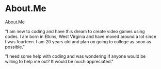 # About.Me
About.Me 
<p> "I am new to coding and have this dream to create video games using codes. I am born in Elkins, West Virginia and have moved around a lot since I was fourteen. I am 20 years old and plan on going to college as soon as possible."
<p> "I need some help with coding and was wondering if anyone would be willing to help me out? It would be much appreciated."</p>
<image src:https://encrypted-tbn0.gstatic.com/images?q=tbn%3AANd9GcSRJmubn2Chs1vA-JjKouC_6xkXdUMlbiVm6AWFTj5CQA83SV1O%3Ahttps%3A%2F%2Fwww.bedifferentorbedead.com%2Fimages%2Fuploads%2FIMG_0414.JPG&usqp=CAU>
